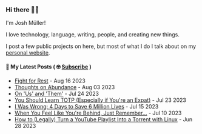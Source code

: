 ### Hi there 👋🏻

I'm Josh Müller!

I love technology, language, writing, people, and creating new things.

I post a few public projects on here, but most of what I do I talk about on my [personal website](https://joshmuller.ca).




#### 📝 My Latest Posts ( 🤓 [Subscribe](https://joshmuller.ca/subscribe) )

<!-- BLOG-POST-LIST:START -->
- [Fight for Rest](https://joshmuller.ca/writings/2023/fight-for-rest/) - Aug 16 2023
- [Thoughts on Abundance](https://joshmuller.ca/writings/2023/thoughts-on-abundance/) - Aug 03 2023
- [On &#39;Us&#39; and &#39;Them&#39;](https://joshmuller.ca/writings/2023/us-and-them/) - Jul 24 2023
- [You Should Learn TOTP &lpar;Especially if You&#39;re an Expat&rpar;](https://joshmuller.ca/writings/2023/you-should-learn-totp/) - Jul 23 2023
- [I Was Wrong: 4 Days to Save 6 Million Lives](https://joshmuller.ca/writings/2023/4-days-to-save-6-million-lives/) - Jul 15 2023
- [When You Feel Like You&#39;re Behind, Just Remember...](https://joshmuller.ca/writings/2023/when-you-feel-like-youre-behind-remember/) - Jul 10 2023
- [How to &lpar;Legally&rpar; Turn a YouTube Playlist Into a Torrent with Linux](https://joshmuller.ca/writings/2023/how-to-turn-a-youtube-channel-into-a-torrent/) - Jun 28 2023<!-- BLOG-POST-LIST:END -->



<!--
**theJoshMuller/theJoshMuller** is a ✨ _special_ ✨ repository because its `README.md` (this file) appears on your GitHub profile.

Here are some ideas to get you started:

- 🔭 I’m currently working on ...
- 🌱 I’m currently learning ...
- 👯 I’m looking to collaborate on ...
- 🤔 I’m looking for help with ...
- 💬 Ask me about ...
- 📫 How to reach me: ...
- 😄 Pronouns: ...
- ⚡ Fun fact: ...
-->

